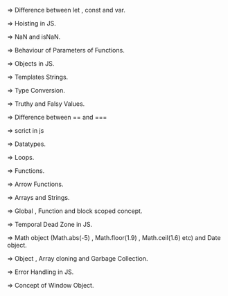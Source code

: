 => Difference between let , const and var.

=> Hoisting in JS.

=> NaN and isNaN.

=> Behaviour of Parameters of Functions.

=> Objects in JS.

=> Templates Strings.

=> Type Conversion.

=> Truthy and Falsy Values.

=> Difference between == and ===

=> scrict in js

=> Datatypes.

=> Loops.

=> Functions.

=> Arrow Functions.

=> Arrays and Strings.

=> Global , Function and block scoped concept.

=> Temporal Dead Zone in JS.

=> Math object (Math.abs(-5) , Math.floor(1.9) , Math.ceil(1.6) etc) and Date object.

=> Object , Array cloning and Garbage Collection.

=> Error Handling in JS.

=> Concept of Window Object.
